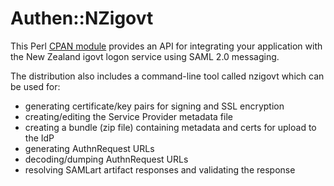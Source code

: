 Authen::NZigovt
===============

This Perl [CPAN module][1] provides an API for integrating your application
with the New Zealand igovt logon service using SAML 2.0 messaging.

The distribution also includes a command-line tool called nzigovt which can be used for:

* generating certificate/key pairs for signing and SSL encryption
* creating/editing the Service Provider metadata file
* creating a bundle (zip file) containing metadata and certs for upload to the IdP
* generating AuthnRequest URLs
* decoding/dumping AuthnRequest URLs
* resolving SAMLart artifact responses and validating the response

 [1]: http://search.cpan.org/dist/Authen-NZigovt/

